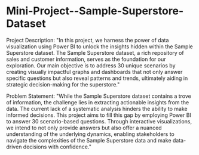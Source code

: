 # Mini-Project--Sample-Superstore-Dataset
Project Description:
"In this project, we harness the power of data visualization using Power BI to unlock the insights hidden within the Sample Superstore dataset. The Sample Superstore dataset, a rich repository of sales and customer information, serves as the foundation for our exploration. Our main objective is to address 30 unique scenarios by creating visually impactful graphs and dashboards that not only answer specific questions but also reveal patterns and trends, ultimately aiding in strategic decision-making for the superstore."

Problem Statement:
"While the Sample Superstore dataset contains a trove of information, the challenge lies in extracting actionable insights from the data. The current lack of a systematic analysis hinders the ability to make informed decisions. This project aims to fill this gap by employing Power BI to answer 30 scenario-based questions. Through interactive visualizations, we intend to not only provide answers but also offer a nuanced understanding of the underlying dynamics, enabling stakeholders to navigate the complexities of the Sample Superstore data and make data-driven decisions with confidence."
